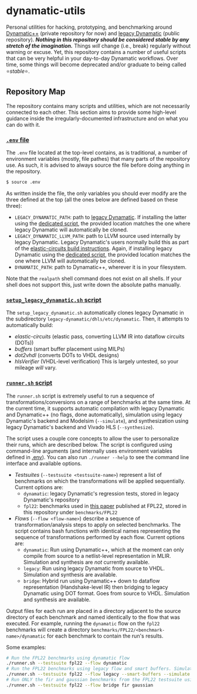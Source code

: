 # dynamatic-utils

Personal utilities for hacking, prototyping, and benchmarking around [Dynamatic++](https://github.com/EPFL-LAP/dynamatic) (private repository for now) and [legacy Dynamatic](https://github.com/lana555/dynamatic) (public repository).  ***Nothing in this repository should be considered stable by any stretch of the imagination.*** Things *will* change (i.e., break) regularly without warning or excuse. Yet, this repository contains a number of useful scripts that can be very helpful in your day-to-day Dynamatic workflows. Over time, some things will become deprecated and/or graduate to being called ⭐*stable*⭐.

## Repository Map

The repository contains many scripts and utilities, which are not necessarily connected to each other. This section aims to provide some high-level guidance inside the irregularly-documented infrastructure and on what you can do with it.


### [`.env` file](.env)

The `.env` file located at the top-level contains, as is traditional, a number of environment variables (mostly, file pathes) that many parts of the repository use. As such, it is advised to always source the file before doing anything in the repository.

```sh
$ source .env
```

As written inside the file, the only variables you should ever modify are the three defined at the top (all the ones below are defined based on these three):

- `LEGACY_DYNAMATIC_PATH`: path to [legacy Dynamatic](https://github.com/lana555/dynamatic). If installing the latter using the [dedicated script](setup_legacy_dynamatic.sh), the provided location matches the one where legacy Dynamatic will automatically be cloned.
- `LEGACY_DYNAMATIC_LLVM_PATH`: path to LLVM source used internally by legacy Dynamatic. Legacy Dynamatic's users normally build this as part of the [elastic-circuits build instructions](https://github.com/lana555/dynamatic/tree/master/elastic-circuits). Again, if installing legacy Dynamatic using the [dedicated script](setup_legacy_dynamatic.sh), the provided location matches the one where LLVM will automatically be cloned.
- `DYNAMATIC_PATH`: path to Dynamatic++, wherever it is in your filesystem.

Note that the `realpath` shell command does not exist on all shells. If your shell does not support this, just write down the absolute paths manually. 


### [`setup_legacy_dynamatic.sh` script](setup_legacy_dynamatic.sh)

The `setup_legacy_dynamatic.sh` automatically clones legacy Dynamatic in the subdirectory `legacy-dynamatic/dhls/etc/dynamatic`. Then, it attempts to automatically build:
- *elastic-circuits* (elastic pass, converting LLVM IR into dataflow circuits (DOTs))
- *buffers* (smart buffer placement using MILPs)
- *dot2vhdl* (converts DOTs to VHDL designs)
- *hlsVerifier* (VHDL-level verification)
This is largely untested, so your mileage *will* vary.

### [`runner.sh` script](runner.sh)

The `runner.sh` script is extremely useful to run a sequence of transformations/conversions on a range of benchmarks at the same time. At the current time, it supports automatic compilation with legacy Dynamatic and Dynamatic++ (no flags, done automatically), simulation using legacy Dynamatic's backend and Modelsim (`--simulate`), and synthesization using legacy Dynamatic's backend and Vivado HLS (`--synthesize`).

The script uses a couple core concepts to allow the user to personalize their runs, which are described below. The script is configured using command-line arguments (and internally uses environment variables defined in [.env](.env)). You can also run `./runner --help` to see the command line interface and available options.

- *Testsuites* (`--testsuite <testsuite-name>`) represent a list of benchmarks on which the transformations will be applied sequentially. Current options are:
    - `dynamatic`: legacy Dynamatic's regression tests, stored in legacy Dynamatic's repository
    - `fpl22`: benchmarks used in [this paper](https://ieeexplore.ieee.org/abstract/document/10035134) published at FPL22, stored in this repository under `benchmarks/FPL22`
- *Flows* (`--flow <flow-name>`) describe a sequence of transformation/analysis steps to apply on selected benchmarks. The script contains bash functions with identical names representing the sequence of transformations performed by each flow. Current options are:
    - `dynamatic`: Run using Dynamatic++, which at the moment can only compile from source to a netlist-level representation in MLIR. Simulation and synthesis are *not* currently available.
    - `legacy`: Run using legacy Dynamatic from source to VHDL. Simulation and synthesis are available.
    - `bridge`: Hybrid run using Dynamatic++ down to dataflow representation (Handshake-level IR) then bridging to legacy Dynamatic using DOT format. Goes from source to VHDL. Simulation and synthesis are available.

Output files for each run are placed in a directory adjacent to the source directory of each benchmark and named identically to the flow that was executed. For example, running the `dynamatic` flow on the `fpl22` benchmarks will create a directory `benchmarks/FPL22/<benchmark-name>/dynamatic` for each benchmark to contain the run's results. 

Some examples:
```sh
# Run the FPL22 benchmarks using dynamatic flow
./runner.sh --testsuite fpl22 --flow dynamatic
# Run the FPL22 benchmarks using legacy flow and smart buffers. Simulate and synthesize each design. 
./runner.sh --testsuite fpl22 --flow legacy --smart-buffers --simulate --synthesize
# Run ONLY the fir and gaussian benchmarks from the FPL22 testsuite using the bridge flow
./runner.sh --testsuite fpl22 --flow bridge fir gaussian
```
